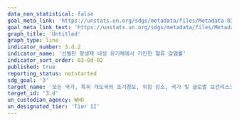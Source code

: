 ```yaml
---
data_non_statistical: false
goal_meta_link: 'https://unstats.un.org/sdgs/metadata/files/Metadata-03-0d-02.pdf'
goal_meta_link_text: 'https://unstats.un.org/sdgs/metadata/files/Metadata-03-0d-02.pdf'
graph_title: 'Untitled'
graph_type: line
indicator_number: 3.d.2
indicator_name: '선별된 항생제 내성 유기체에서 기인한 혈류 감염률'
indicator_sort_order: 03-0d-02
published: true
reporting_status: notstarted
sdg_goal: '3'
target_name: '모든 국가, 특히 개도국의 조기경보, 위험 감소, 국가 및 글로벌 보건리스크 관리 역량 강화'
target_id: '3.d'
un_custodian_agency: WHO
un_designated_tier: 'Tier II'
---
```

